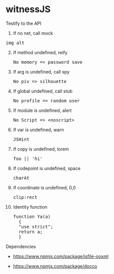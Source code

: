 # witnessJS
Testify to the API

1. If no net, call mock
<pre>img alt</pre>
2. If method undefined, reify
    <pre>No memory => password save</pre>
3. If arg is undefined, call spy
    <pre>No piv => silhouette</pre>
4. If global undefined, call stub
    <pre>No profile => random user</pre>
5. If module is undefined, alert
    <pre>No Script => &lt;noscript&gt;</pre>
6. If var is undefined, warn
    <pre>JSHint</pre>
7. If copy is undefined, lorem
    <pre>foo || 'hi'</pre>
8. If codepoint is undefined, space
    <pre>charAt</pre>
9. If coordinate is undefined, 0,0
    <pre>clip:rect</pre>
10. Identity function
    <pre>
    function Ya(a)
      {
      "use strict";
      return a;
      }
    </pre>

Dependencies

* https://www.npmjs.com/package/jsfile-ooxml

* https://www.npmjs.com/package/docco
